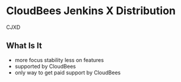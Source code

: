<!-- .slide: class="center" -->
# CloudBees Jenkins X Distribution


<!-- .slide: class="dark center" -->
<div class="label">CJXD</div>

## What Is It

* more focus stability less on features<!-- .element: class="fragment" -->
* supported by CloudBees<!-- .element: class="fragment" -->
* only way to get paid support by CloudBees<!-- .element: class="fragment" -->